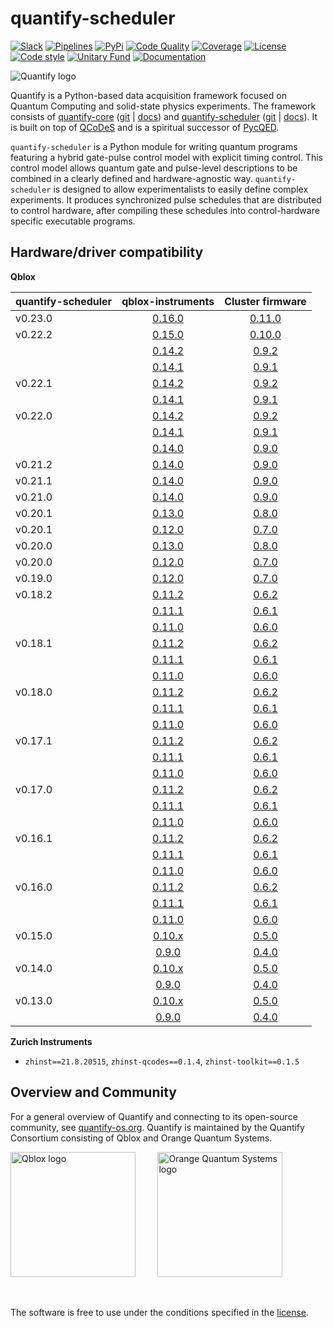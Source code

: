 # quantify-scheduler

[![Slack](https://img.shields.io/badge/slack-chat-green.svg)](https://quantify-os.org/slack.html#sec-slack)
[![Pipelines](https://gitlab.com/quantify-os/quantify-scheduler/badges/main/pipeline.svg)](https://gitlab.com/quantify-os/quantify-scheduler/-/pipelines/)
[![PyPi](https://img.shields.io/pypi/v/quantify-scheduler.svg)](https://pypi.org/project/quantify-scheduler)
[![Code Quality](https://app.codacy.com/project/badge/Grade/0c9cf5b6eb5f47ffbd2bb484d555c7e3)](https://app.codacy.com/gl/quantify-os/quantify-scheduler/dashboard?utm_source=gitlab.com&amp;utm_medium=referral&amp;utm_content=quantify-os/quantify-scheduler&amp;utm_campaign=Badge_Grade)
[![Coverage](https://app.codacy.com/project/badge/Coverage/0c9cf5b6eb5f47ffbd2bb484d555c7e3)](https://app.codacy.com/gl/quantify-os/quantify-scheduler/dashboard?utm_source=gitlab.com&amp;utm_medium=referral&amp;utm_content=quantify-os/quantify-scheduler&amp;utm_campaign=Badge_Coverage)
[![License](https://img.shields.io/badge/License-BSD%203--Clause-blue.svg)](https://gitlab.com/quantify-os/quantify-scheduler/-/raw/main/LICENSE)
[![Code style](https://img.shields.io/badge/code%20style-black-000000.svg)](https://github.com/psf/black)
[![Unitary Fund](https://img.shields.io/badge/Supported%20By-UNITARY%20FUND-brightgreen.svg?style=flat)](https://unitary.fund)
[![Documentation](https://img.shields.io/badge/documentation-grey)](https://quantify-os.org/docs/quantify-scheduler)

![Quantify logo](https://gitlab.com/quantify-os/quantify-scheduler/-/raw/main/docs/source/images/QUANTIFY_LANDSCAPE.svg)

Quantify is a Python-based data acquisition framework focused on Quantum Computing and
solid-state physics experiments.
The framework consists of [quantify-core](https://pypi.org/project/quantify-core/) ([git](https://gitlab.com/quantify-os/quantify-core/) | [docs](https://quantify-os.org/docs/quantify-core/))
and [quantify-scheduler](https://pypi.org/project/quantify-scheduler/) ([git](https://gitlab.com/quantify-os/quantify-scheduler/) | [docs](https://quantify-os.org/docs/quantify-scheduler/)).
It is built on top of [QCoDeS](https://microsoft.github.io/Qcodes/)
and is a spiritual successor of [PycQED](https://github.com/DiCarloLab-Delft/PycQED_py3).

`quantify-scheduler` is a Python module for writing quantum programs featuring a hybrid gate-pulse control model with explicit timing control.
This control model allows quantum gate and pulse-level descriptions to be combined in a clearly defined and hardware-agnostic way.
`quantify-scheduler` is designed to allow experimentalists to easily define complex experiments. It produces synchronized pulse schedules
that are distributed to control hardware, after compiling these schedules into control-hardware specific executable programs.

## Hardware/driver compatibility

**Qblox**

| quantify-scheduler |                      qblox-instruments                       |                               Cluster firmware                                |
|--------------------|:------------------------------------------------------------:|:-----------------------------------------------------------------------------:|
| v0.23.0            | [0.16.0](https://pypi.org/project/qblox-instruments/0.16.0/) | [0.11.0](https://gitlab.com/qblox/releases/cluster_releases/-/releases/v0.11.0) |
| v0.22.2            | [0.15.0](https://pypi.org/project/qblox-instruments/0.15.0/) | [0.10.0](https://gitlab.com/qblox/releases/cluster_releases/-/releases/v0.10.0) |
|                    | [0.14.2](https://pypi.org/project/qblox-instruments/0.14.2/) | [0.9.2](https://gitlab.com/qblox/releases/cluster_releases/-/releases/v0.9.2) |
|                    | [0.14.1](https://pypi.org/project/qblox-instruments/0.14.1/) | [0.9.1](https://gitlab.com/qblox/releases/cluster_releases/-/releases/v0.9.1) |
| v0.22.1            | [0.14.2](https://pypi.org/project/qblox-instruments/0.14.2/) | [0.9.2](https://gitlab.com/qblox/releases/cluster_releases/-/releases/v0.9.2) |
|                    | [0.14.1](https://pypi.org/project/qblox-instruments/0.14.1/) | [0.9.1](https://gitlab.com/qblox/releases/cluster_releases/-/releases/v0.9.1) |
| v0.22.0            | [0.14.2](https://pypi.org/project/qblox-instruments/0.14.2/) | [0.9.2](https://gitlab.com/qblox/releases/cluster_releases/-/releases/v0.9.2) |
|                    | [0.14.1](https://pypi.org/project/qblox-instruments/0.14.1/) | [0.9.1](https://gitlab.com/qblox/releases/cluster_releases/-/releases/v0.9.1) |
|                    | [0.14.0](https://pypi.org/project/qblox-instruments/0.14.0/) | [0.9.0](https://gitlab.com/qblox/releases/cluster_releases/-/releases/v0.9.0) |
| v0.21.2            | [0.14.0](https://pypi.org/project/qblox-instruments/0.14.0/) | [0.9.0](https://gitlab.com/qblox/releases/cluster_releases/-/releases/v0.9.0) |
| v0.21.1            | [0.14.0](https://pypi.org/project/qblox-instruments/0.14.0/) | [0.9.0](https://gitlab.com/qblox/releases/cluster_releases/-/releases/v0.9.0) |
| v0.21.0            | [0.14.0](https://pypi.org/project/qblox-instruments/0.14.0/) | [0.9.0](https://gitlab.com/qblox/releases/cluster_releases/-/releases/v0.9.0) |
| v0.20.1            | [0.13.0](https://pypi.org/project/qblox-instruments/0.13.0/) | [0.8.0](https://gitlab.com/qblox/releases/cluster_releases/-/releases/v0.8.0) |
| v0.20.1            | [0.12.0](https://pypi.org/project/qblox-instruments/0.12.0/) | [0.7.0](https://gitlab.com/qblox/releases/cluster_releases/-/releases/v0.7.0) |
| v0.20.0            | [0.13.0](https://pypi.org/project/qblox-instruments/0.13.0/) | [0.8.0](https://gitlab.com/qblox/releases/cluster_releases/-/releases/v0.8.0) |
| v0.20.0            | [0.12.0](https://pypi.org/project/qblox-instruments/0.12.0/) | [0.7.0](https://gitlab.com/qblox/releases/cluster_releases/-/releases/v0.7.0) |
| v0.19.0            | [0.12.0](https://pypi.org/project/qblox-instruments/0.12.0/) | [0.7.0](https://gitlab.com/qblox/releases/cluster_releases/-/releases/v0.7.0) |
| v0.18.2            | [0.11.2](https://pypi.org/project/qblox-instruments/0.11.2/) | [0.6.2](https://gitlab.com/qblox/releases/cluster_releases/-/releases/v0.6.2) |
|                    | [0.11.1](https://pypi.org/project/qblox-instruments/0.11.1/) | [0.6.1](https://gitlab.com/qblox/releases/cluster_releases/-/releases/v0.6.1) |
|                    | [0.11.0](https://pypi.org/project/qblox-instruments/0.11.0/) | [0.6.0](https://gitlab.com/qblox/releases/cluster_releases/-/releases/v0.6.0) |
| v0.18.1            | [0.11.2](https://pypi.org/project/qblox-instruments/0.11.2/) | [0.6.2](https://gitlab.com/qblox/releases/cluster_releases/-/releases/v0.6.2) |
|                    | [0.11.1](https://pypi.org/project/qblox-instruments/0.11.1/) | [0.6.1](https://gitlab.com/qblox/releases/cluster_releases/-/releases/v0.6.1) |
|                    | [0.11.0](https://pypi.org/project/qblox-instruments/0.11.0/) | [0.6.0](https://gitlab.com/qblox/releases/cluster_releases/-/releases/v0.6.0) |
| v0.18.0            | [0.11.2](https://pypi.org/project/qblox-instruments/0.11.2/) | [0.6.2](https://gitlab.com/qblox/releases/cluster_releases/-/releases/v0.6.2) |
|                    | [0.11.1](https://pypi.org/project/qblox-instruments/0.11.1/) | [0.6.1](https://gitlab.com/qblox/releases/cluster_releases/-/releases/v0.6.1) |
|                    | [0.11.0](https://pypi.org/project/qblox-instruments/0.11.0/) | [0.6.0](https://gitlab.com/qblox/releases/cluster_releases/-/releases/v0.6.0) |
| v0.17.1            | [0.11.2](https://pypi.org/project/qblox-instruments/0.11.2/) | [0.6.2](https://gitlab.com/qblox/releases/cluster_releases/-/releases/v0.6.2) |
|                    | [0.11.1](https://pypi.org/project/qblox-instruments/0.11.1/) | [0.6.1](https://gitlab.com/qblox/releases/cluster_releases/-/releases/v0.6.1) |
|                    | [0.11.0](https://pypi.org/project/qblox-instruments/0.11.0/) | [0.6.0](https://gitlab.com/qblox/releases/cluster_releases/-/releases/v0.6.0) |
| v0.17.0            | [0.11.2](https://pypi.org/project/qblox-instruments/0.11.2/) | [0.6.2](https://gitlab.com/qblox/releases/cluster_releases/-/releases/v0.6.2) |
|                    | [0.11.1](https://pypi.org/project/qblox-instruments/0.11.1/) | [0.6.1](https://gitlab.com/qblox/releases/cluster_releases/-/releases/v0.6.1) |
|                    | [0.11.0](https://pypi.org/project/qblox-instruments/0.11.0/) | [0.6.0](https://gitlab.com/qblox/releases/cluster_releases/-/releases/v0.6.0) |
| v0.16.1            | [0.11.2](https://pypi.org/project/qblox-instruments/0.11.2/) | [0.6.2](https://gitlab.com/qblox/releases/cluster_releases/-/releases/v0.6.2) |
|                    | [0.11.1](https://pypi.org/project/qblox-instruments/0.11.1/) | [0.6.1](https://gitlab.com/qblox/releases/cluster_releases/-/releases/v0.6.1) |
|                    | [0.11.0](https://pypi.org/project/qblox-instruments/0.11.0/) | [0.6.0](https://gitlab.com/qblox/releases/cluster_releases/-/releases/v0.6.0) |
| v0.16.0            | [0.11.2](https://pypi.org/project/qblox-instruments/0.11.2/) | [0.6.2](https://gitlab.com/qblox/releases/cluster_releases/-/releases/v0.6.2) |
|                    | [0.11.1](https://pypi.org/project/qblox-instruments/0.11.1/) | [0.6.1](https://gitlab.com/qblox/releases/cluster_releases/-/releases/v0.6.1) |
|                    | [0.11.0](https://pypi.org/project/qblox-instruments/0.11.0/) | [0.6.0](https://gitlab.com/qblox/releases/cluster_releases/-/releases/v0.6.0) |
| v0.15.0            | [0.10.x](https://pypi.org/project/qblox-instruments/0.10.0/) | [0.5.0](https://gitlab.com/qblox/releases/cluster_releases/-/releases/v0.5.0) |
|                    |  [0.9.0](https://pypi.org/project/qblox-instruments/0.9.0/)  | [0.4.0](https://gitlab.com/qblox/releases/cluster_releases/-/releases/v0.4.0) |
| v0.14.0            | [0.10.x](https://pypi.org/project/qblox-instruments/0.10.0/) | [0.5.0](https://gitlab.com/qblox/releases/cluster_releases/-/releases/v0.5.0) |
|                    |  [0.9.0](https://pypi.org/project/qblox-instruments/0.9.0/)  | [0.4.0](https://gitlab.com/qblox/releases/cluster_releases/-/releases/v0.4.0) |
| v0.13.0            | [0.10.x](https://pypi.org/project/qblox-instruments/0.10.0/) | [0.5.0](https://gitlab.com/qblox/releases/cluster_releases/-/releases/v0.5.0) |
|                    |  [0.9.0](https://pypi.org/project/qblox-instruments/0.9.0/)  | [0.4.0](https://gitlab.com/qblox/releases/cluster_releases/-/releases/v0.4.0) |

**Zurich Instruments**
- `zhinst==21.8.20515`, `zhinst-qcodes==0.1.4`, `zhinst-toolkit==0.1.5`


## Overview and Community

For a general overview of Quantify and connecting to its open-source community, see [quantify-os.org](https://quantify-os.org/).
Quantify is maintained by the Quantify Consortium consisting of Qblox and Orange Quantum Systems.

[<img src="https://gitlab.com/quantify-os/quantify-scheduler/-/raw/main/docs/source/images/Qblox_logo.svg" alt="Qblox logo" width=200px/>](https://www.qblox.com)
&nbsp;
&nbsp;
&nbsp;
&nbsp;
[<img src="https://gitlab.com/quantify-os/quantify-scheduler/-/raw/main/docs/source/images/OQS_logo_with_text.svg" alt="Orange Quantum Systems logo" width=200px/>](https://orangeqs.com)

&nbsp;

The software is free to use under the conditions specified in the [license](https://gitlab.com/quantify-os/quantify-scheduler/-/raw/main/LICENSE).
